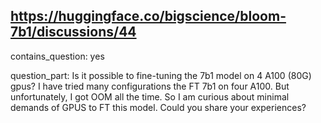 ## https://huggingface.co/bigscience/bloom-7b1/discussions/44

contains_question: yes

question_part: Is it possible to fine-tuning the 7b1 model on 4 A100 (80G) gpus? I have tried many configurations the FT 7b1 on four A100. But unfortunately,  I got OOM all the time. So I am curious about minimal demands of GPUS to FT this model. Could you share your experiences?